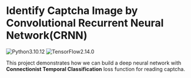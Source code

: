 # Identify Captcha Image by Convolutional Recurrent Neural Network(CRNN)

![Python3.10.12](https://img.shields.io/badge/Python-3.10.12-blue.svg) ![TensorFlow2.14.0](https://img.shields.io/badge/TensorFlow-2.14.0-yellow.svg)

This project demonstrates how we can build a deep neural network with **Connectionist Temporal Classification** loss function for reading captcha.
<br>

